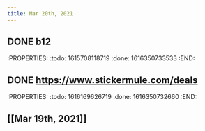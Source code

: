```yaml
---
title: Mar 20th, 2021
---
```


## DONE b12
:PROPERTIES:
:todo: 1615708118719
:done: 1616350733533
:END:
## DONE https://www.stickermule.com/deals
:PROPERTIES:
:todo: 1616169626719
:done: 1616350732660
:END:
## [[Mar 19th, 2021]]
